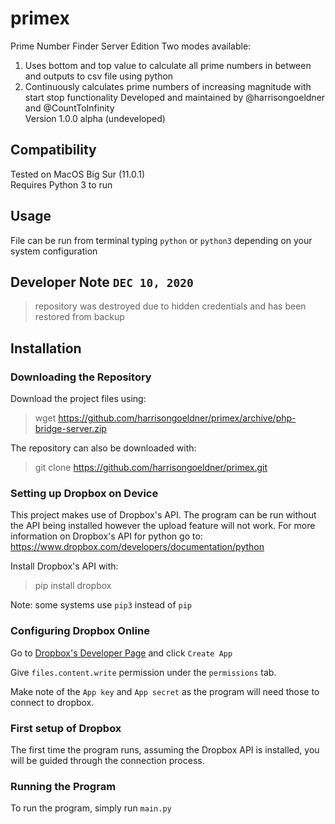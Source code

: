 # primex
Prime Number Finder Server Edition
Two modes available:
1. Uses bottom and top value to calculate all prime numbers in between and outputs to csv file using python
2. Continuously calculates prime numbers of increasing magnitude with start stop functionality
Developed and maintained by @harrisongoeldner and @CountToInfinity\
Version 1.0.0 alpha (undeveloped)

## Compatibility
Tested on MacOS Big Sur (11.0.1)\
Requires Python 3 to run

## Usage
File can be run from terminal typing `python` or `python3` depending on your system configuration

## Developer Note `DEC 10, 2020`
> repository was destroyed due to hidden credentials and has been restored from backup

## Installation
### Downloading the Repository
Download the project files using:

> wget https://github.com/harrisongoeldner/primex/archive/php-bridge-server.zip

The repository can also be downloaded with:

> git clone https://github.com/harrisongoeldner/primex.git

### Setting up Dropbox on Device
This project makes use of Dropbox's API. The program can be run without the API being installed however the upload feature will not work. For more information on Dropbox's API for python go to: https://www.dropbox.com/developers/documentation/python

Install Dropbox's API with:
> pip install dropbox

Note: some systems use `pip3` instead of `pip`

### Configuring Dropbox Online

Go to [Dropbox's Developer Page](https://www.dropbox.com/developers) and click `Create App`

Give `files.content.write` permission under the `permissions` tab.

Make note of the `App key` and `App secret` as the program will need those to connect to dropbox.

### First setup of Dropbox

The first time the program runs, assuming the Dropbox API is installed, you will be guided through the connection process.

### Running the Program

To run the program, simply run `main.py`
